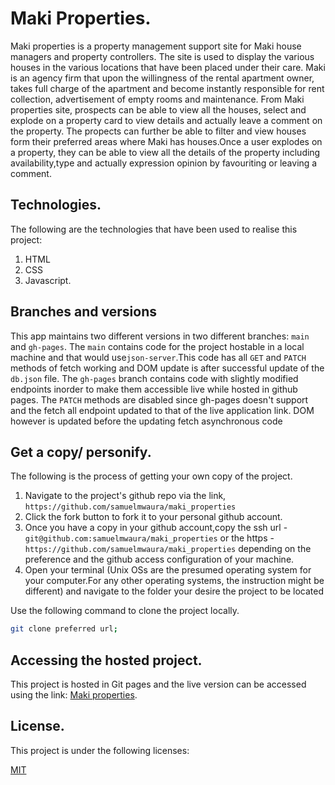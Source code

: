 # Maki Properties.

Maki properties is a property management support site for Maki house managers and property controllers.  The site is used to display the various houses in the various locations that have been placed under their care. Maki is an agency firm that upon the willingness of the rental apartment owner, takes full charge of the apartment and become instantly responsible for rent collection, advertisement of empty rooms and maintenance.
From Maki properties site, prospects can be able to view all the houses, select and explode on a property card to view details and actually leave a comment on the property. 
The propects can further be able to filter and view houses form their preferred areas where Maki has houses.Once a user explodes on a property, they can be able to view all the details of the property including availability,type and actually expression opinion by favouriting or leaving a comment.

## Technologies.

The following are the technologies that have been used to realise this project:
  
  1. HTML
  2. CSS
  3. Javascript.

## Branches and versions

 This app maintains two different versions in two different branches: `main` and `gh-pages`. The `main` contains code for the project hostable in a local machine and that would use`json-server`.This code has all `GET` and `PATCH` methods of fetch working and DOM update is after successful update of the `db.json` file.
 The `gh-pages` branch contains code with slightly modified endpoints inorder to make them accessible live while hosted in github pages. The `PATCH` methods are disabled since gh-pages doesn't support and the fetch all endpoint updated to that of the live application link. DOM however is updated before the updating fetch asynchronous code 

  ## Get a copy/ personify.

The following is the process of getting your own copy of the project.

   1. Navigate to the project's github repo via the link, `https://github.com/samuelmwaura/maki_properties`
   2. Click the fork button to fork it to your personal github account.
   3. Once you have a copy in your github account,copy the ssh url -`git@github.com:samuelmwaura/maki_properties` or the https - `https://github.com/samuelmwaura/maki_properties` depending on the preference and the github access configuration of your machine.
   3. Open your terminal (Unix OSs are the presumed operating system for your computer.For any other operating systems, the instruction might be different) and navigate to the folder your desire the project to be located

   Use the following command to clone the project locally.
   ```bash
   git clone preferred url;
   ```

   ## Accessing the hosted project.
   
This project is hosted in Git pages and the live version can be accessed using the link:
[Maki properties](https://samuelmwaura.github.io/maki_properties/).

   ## License.
   This project is under the following licenses:

   [MIT](https://choosealicense.com/licenses/mit/)

